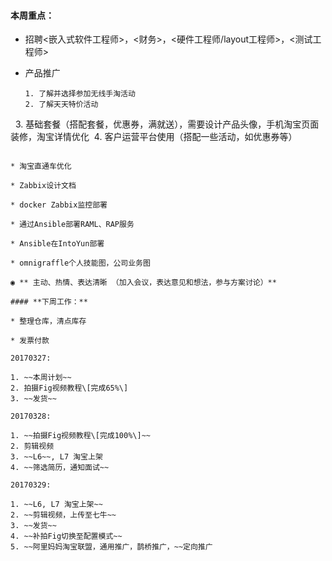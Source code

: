 #### **本周重点：**

* 招聘&lt;嵌入式软件工程师&gt;，&lt;财务&gt;，&lt;硬件工程师/layout工程师&gt;，&lt;测试工程师&gt;

* 产品推广

  ```
  1. 了解并选择参加无线手淘活动 
  2. 了解天天特价活动
   3. 基础套餐（搭配套餐，优惠券，满就送），需要设计产品头像，手机淘宝页面装修，淘宝详情优化 
  4. 客户运营平台使用（搭配一些活动，如优惠券等）
  ```

* 淘宝直通车优化

* Zabbix设计文档

* docker Zabbix监控部署

* 通过Ansible部署RAML、RAP服务

* Ansible在IntoYun部署

* omnigraffle个人技能图，公司业务图

◉ ** 主动、热情、表达清晰 （加入会议，表达意见和想法，参与方案讨论）**

#### **下周工作：**

* 整理仓库，清点库存

* 发票付款

20170327:

1. ~~本周计划~~
2. 拍摄Fig视频教程\[完成65%\]
3. ~~发货~~

20170328:

1. ~~拍摄Fig视频教程\[完成100%\]~~
2. 剪辑视频
3. ~~L6~~, L7 淘宝上架
4. ~~筛选简历，通知面试~~

20170329:

1. ~~L6, L7 淘宝上架~~
2. ~~剪辑视频，上传至七牛~~
3. ~~发货~~
4. ~~补拍Fig切换至配置模式~~
5. ~~阿里妈妈淘宝联盟，通用推广，鹊桥推广，~~定向推广



